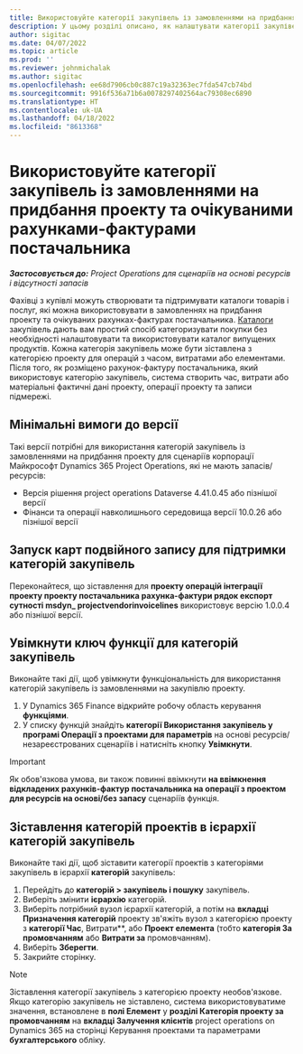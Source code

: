 ```yaml
---
title: Використовуйте категорії закупівель із замовленнями на придбання проекту та очікуваними рахунками-фактурами постачальника
description: У цьому розділі описано, як налаштувати категорії закупівель, які можна використовувати з замовленнями на придбання проекту та очікуваними рахунками-фактурами постачальників.
author: sigitac
ms.date: 04/07/2022
ms.topic: article
ms.prod: ''
ms.reviewer: johnmichalak
ms.author: sigitac
ms.openlocfilehash: ee68d7906cb0c887c19a32363ec7fda547cb74bd
ms.sourcegitcommit: 9916f536a71b6a0078297402564ac79308ec6890
ms.translationtype: HT
ms.contentlocale: uk-UA
ms.lasthandoff: 04/18/2022
ms.locfileid: "8613368"
---
```

# <a name="use-procurement-categories-with-project-purchase-orders-and-pending-vendor-invoices"></a>Використовуйте категорії закупівель із замовленнями на придбання проекту та очікуваними рахунками-фактурами постачальника

_**Застосовується до:** Project Operations для сценаріїв на основі ресурсів і відсутності запасів_

Фахівці з купівлі можуть створювати та підтримувати каталоги товарів і послуг, які можна використовувати в замовленнях на придбання проекту та очікуваних рахунках-фактурах постачальника. [Каталоги](/dynamics365/supply-chain/procurement/procurement-catalogs) закупівель дають вам простий спосіб категоризувати покупки без необхідності налаштовувати та використовувати каталог випущених продуктів. Кожна категорія закупівель може бути зіставлена з категорією проекту для операцій з часом, витратами або елементами. Після того, як розміщено рахунок-фактуру постачальника, який використовує категорію закупівель, система створить час, витрати або матеріальні фактичні дані проекту, операції проекту та записи підмережі.

## <a name="minimum-version-requirements"></a>Мінімальні вимоги до версії

Такі версії потрібні для використання категорій закупівель із замовленнями на придбання проекту для сценаріїв корпорації Майкрософт Dynamics 365 Project Operations, які не мають запасів/ресурсів:

- Версія рішення project operations Dataverse 4.41.0.45 або пізнішої версії
- Фінанси та операції навколишнього середовища версії 10.0.26 або пізнішої версії

## <a name="run-dual-write-maps-for-procurement-category-support"></a>Запуск карт подвійного запису для підтримки категорій закупівель

Переконайтеся, що зіставлення для **проекту операцій інтеграції проекту проекту постачальника рахунка-фактури рядок експорт сутності msdyn\_ projectvendorinvoicelines** використовує версію 1.0.0.4 або пізнішої версії.

## <a name="enable-the-feature-key-for-procurement-categories"></a>Увімкнути ключ функції для категорій закупівель

Виконайте такі дії, щоб увімкнути функціональність для використання категорій закупівель із замовленнями на закупівлю проекту.

1. У Dynamics 365 Finance відкрийте робочу область керування **функціями**.
1. У списку функцій знайдіть **категорії Використання закупівель у програмі Операції з проектами для параметрів** на основі ресурсів/незареєстрованих сценаріїв і натисніть кнопку **Увімкнути**.

> [!IMPORTANT]
> Як обов'язкова умова, ви також повинні ввімкнути **на ввімкнення відкладених рахунків-фактур постачальника на операції з проектом для ресурсів на основі/без запасу** сценаріїв функція.

## <a name="map-project-categories-in-the-procurement-category-hierarchy"></a>Зіставлення категорій проектів в ієрархії категорій закупівель

Виконайте такі дії, щоб зіставити категорії проектів з категоріями закупівель в ієрархії **категорій** закупівель:

1. Перейдіть до **категорій \> закупівель і пошуку** закупівель.
1. Виберіть змінити **ієрархію** категорій.
1. Виберіть потрібний вузол ієрархії категорій, а потім на **вкладці Призначення категорій** проекту зв'яжіть вузол з категорією проекту з **категорії Час**, Витрати**, або **Проект елемента** (тобто **категорія За промовчанням** або **Витрати за** промовчанням).
1. Виберіть **Зберегти**.
1. Закрийте сторінку.

> [!NOTE]
> Зіставлення категорії закупівель з категорією проекту необов'язкове. Якщо категорію закупівель не зіставлено, система використовуватиме значення, встановлене в **полі Елемент** у **розділі Категорія проекту за промовчанням** на **вкладці Залучення клієнтів** project operations on Dynamics 365 на сторінці Керування проектами та параметрами **бухгалтерського** обліку.
